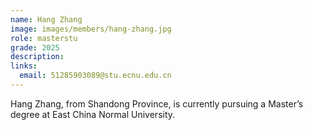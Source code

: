 ```yaml
---
name: Hang Zhang
image: images/members/hang-zhang.jpg
role: masterstu
grade: 2025
description: 
links:
  email: 51285903089@stu.ecnu.edu.cn
---
```


Hang Zhang, from Shandong Province, is currently pursuing a Master’s degree at East China Normal University. 
